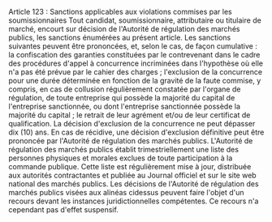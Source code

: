Article 123 : Sanctions applicables aux violations commises par les
soumissionnaires
Tout candidat, soumissionnaire, attributaire ou titulaire de marché,
encourt sur décision de l'Autorité de régulation des marchés publics,
les sanctions énumérées au présent article.
Les sanctions suivantes peuvent être prononcées, et, selon le cas, de
façon cumulative :
la confiscation des garanties constituées par le contrevenant dans le
cadre des procédures d'appel à concurrence incriminées dans
l'hypothèse où elle n'a pas été prévue par le cahier des charges ;
l'exclusion de la concurrence pour une durée déterminée en fonction de
la gravité de la faute commise, y compris, en cas de collusion
régulièrement constatée par l'organe de régulation, de toute
entreprise qui possède la majorité du capital de l'entreprise
sanctionnée, ou dont l'entreprise sanctionnée possède la majorité du
capital ;
le retrait de leur agrément et/ou de leur certificat de qualification.
La décision d'exclusion de la concurrence ne peut dépasser dix (10) ans.
En cas de récidive, une décision d'exclusion définitive peut être
prononcée par l'Autorité de régulation des marchés publics.
L'Autorité de régulation des marchés publics établit trimestriellement
une liste des personnes physiques et morales exclues de toute
participation à la commande publique. Cette liste est régulièrement mise
à jour, distribuée aux autorités contractantes et publiée au Journal
officiel et sur le site web national des marchés publics.
Les décisions de l'Autorité de régulation des marchés publics visées
aux alinéas cidessus peuvent faire l'objet d'un recours devant les
instances juridictionnelles compétentes. Ce recours n'a cependant pas
d'effet suspensif.